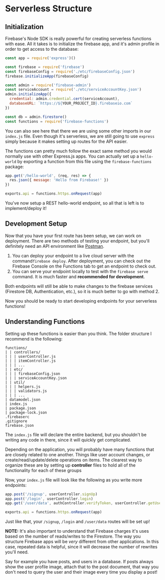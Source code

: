 # Serverless Structure

## Initialization

Firebase's Node SDK is really powerful for creating serverless functions with ease. All it takes is to initialize the firebase app, and it's admin profile in order to get access to the database:

```js
const app = require('express')()

const firebase = require('firebase')
const firebaseConfig = require('./etc/firebaseConfig.json')
firebase.initializeApp(firebaseConfig)

const admin = require('firebase-admin')
const serviceAccount = require('./etc/serviceAccountKey.json')
admin.initializeApp({
  credential: admin.credential.cert(serviceAccount),
  databaseURL: `https://${YOUR_PROJECT_ID}.firebaseio.com`
})

const db = admin.firestore()
const functions = require('firebase-functions')
```

You can also see here that there we are using some other imports in our `index.js` file. Even though it's serverless, we are still going to use `express` simply because it makes setting up routes for the API easier.

The functions can pretty much follow the exact same method you would normally use with other Express.js apps. You can actually set up a `hello-world` by exporting a function from this file using the `firebase-functions` package:

```js
app.get('/hello-world', (req, res) => {
  res.json({ message: 'Hello from Firebase!' })
})

exports.api = functions.https.onRequest(app)
```

You've now setup a REST hello-world endpoint, so all that is left is to implement/deploy it!

## Development Setup

Now that you have your first route has been setup, we can work on deployment. There are two methods of testing your endpoint, but you'll definitely need an API environment like [Postman](https://www.getpostman.com/downloads/).

1. You can deploy your endpoint to a live cloud server with the command`firebase deploy`. After deployment, you can check out the Firebase Console on the Functions tab to get an endpoint to check out.
2. You can serve your endpoint locally to test with the `firebase serve` command. It is much faster and **recommended for development**.

Both endpoints will still be able to make changes to the firebase services (Firestore DB, Authentication, etc.), so it is much better to go with method 2.

Now you should be ready to start developing endpoints for your serverless functions!

## Understanding Functions

Setting up these functions is easier than you think. The folder structure I recommend is the following:

```
functions/
| | controllers/
| | | userController.js
| | | itemController.js
| | | ...
| | etc/
| | | firebaseConfig.json
| | | serviceAccountKey.json
| | util/
| | | helpers.js
| | | validators.js
| | | ...
| datamodel.json
| index.js
| package.json
| package-lock.json
.firebaserc
.gitignore
firebase.json
```

The `index.js` file will declare the entire backend, but you shouldn't be writing any code in there, since it will quickly get complicated.

Depending on the application, you will probably have many functions that are closely related to one another. Things like user account changes, or create/read/update/delete operations on items. The clearest way to organize these are by setting up **controller** files to hold all of the functionality for each of these groups

Now, your `index.js` file will look like the following as you write more endpoints:

```js
app.post('/signup', userController.signUp)
app.post('/login', userController.login)
app.get('/user/data', authController.verifyToken, userController.getUserPrivate)

exports.api = functions.https.onRequest(app)
```

Just like that, your `/signup`, `/login` and `/user/data` routes will be set up!

**NOTE:** It's also important to understand that Firebase charges it's uses based on the number of reads/writes to the Firestore. The way you structure Firebase apps will be _very_ different from other applications. In this case, repeated data is helpful, since it will decrease the number of rewrites you'll need.

Say for example you have posts, and users in a database. If posts always show the user profile image, attach that to the post document, that way you don't need to query the user and their image every time you display a post!
